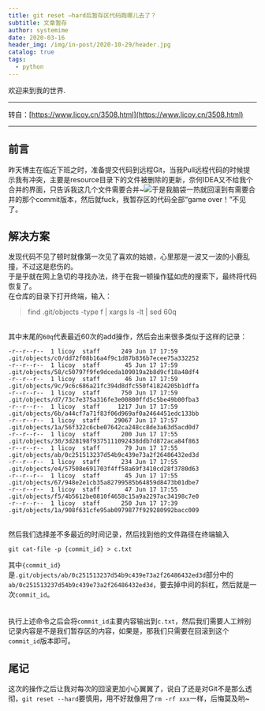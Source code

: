 ```yaml
---
title: git reset —hard后暂存区代码跑哪儿去了？
subtitle: 文章暂存
author: systemime
date: 2020-03-16
header_img: /img/in-post/2020-10-29/header.jpg
catalog: true
tags:
  - python
---
```


欢迎来到我的世界.

<!-- more -->

---

转自：[https://www.licoy.cn/3508.html](https://www.licoy.cn/3508.html)

---

<a name="Z71KW"></a>
## 前言
昨天博主在临近下班之时，准备提交代码到远程Git，当我Pull远程代码的时候提示我有冲突，主要是resource目录下的文件被删除的更新，奈何IDEA又不给我个合并的界面，只告诉我这几个文件需要合并~[![](https://cdn.nlark.com/yuque/0/2020/jpeg/663138/1595078274968-8dc3f25c-3a6d-4092-8cbd-828dff23d84f.jpeg#align=left&display=inline&height=383&margin=%5Bobject%20Object%5D&originHeight=383&originWidth=900&size=0&status=done&style=none&width=900)](https://www.licoy.cn/wp-content/uploads/2020/06/gitresethard.jpg)于是我脑袋一热就回滚到有需要合并的那个commit版本，然后就fuck，我暂存区的代码全部“game over！”不见了。

<a name="TMmlK"></a>
## 解决方案
发现代码不见了顿时就像第一次见了喜欢的姑娘，心里那是一波又一波的小鹿乱撞，不过这是悲伤的。<br />于是乎就在网上急切的寻找办法，终于在我一顿操作猛如虎的搜索下，最终将代码恢复了。<br />在仓库的目录下打开终端，输入：
> find .git/objects -type f | xargs ls -lt | sed 60q


<br />其中末尾的`60q`代表最近60次的add操作，然后会出来很多类似于这样的记录：
```
-r--r--r--  1 licoy  staff      249 Jun 17 17:59 .git/objects/c0/dd72f08b16a4f9c1d87b836b7ecee75a332252
-r--r--r--  1 licoy  staff       45 Jun 17 17:59 .git/objects/58/c50797f9fe9dceda109019a2b8d9cf18a48df4
-r--r--r--  1 licoy  staff       46 Jun 17 17:59 .git/objects/9c/9c6c686a21fc394d8dfc550f41824205b1dffa
-r--r--r--  1 licoy  staff      750 Jun 17 17:59 .git/objects/d7/73c7e375a316fe3e00800ffd5c5be49b00fba3
-r--r--r--  1 licoy  staff     1217 Jun 17 17:59 .git/objects/6b/a44cf7a71f83f06d969af0a2464451edc133bb
-r--r--r--  1 licoy  staff    29067 Jun 17 17:57 .git/objects/1a/56f322c6cbe07642ca248cc8de3a63d5acd0d7
-r--r--r--  1 licoy  staff      200 Jun 17 17:55 .git/objects/30/3d28198f9375111092438ddb7d872aca84f863
-r--r--r--  1 licoy  staff       79 Jun 17 17:55 .git/objects/ab/0c251513237d54b9c439e73a2f26486432ed3d
-r--r--r--  1 licoy  staff      234 Jun 17 17:55 .git/objects/e4/57508e691703f4ff58a69f3410cd28f3780d63
-r--r--r--  1 licoy  staff       45 Jun 17 17:55 .git/objects/67/948e2e1cb35a82799585b64859d8473b01dbe7
-r--r--r--  1 licoy  staff       47 Jun 17 17:55 .git/objects/f5/4b5612be0810f4658c15a9a2297ac34198c7e0
-r--r--r--  1 licoy  staff      250 Jun 17 17:39 .git/objects/1a/908f631cfe95ab0979877f929280992bacc009
```

<br />然后我们选择差不多最近的时间记录，然后找到他的文件路径在终端输入
```
git cat-file -p {commit_id} > c.txt
```


其中`{commit_id}`是`.git/objects/ab/0c251513237d54b9c439e73a2f26486432ed3d`部分中的`ab/0c251513237d54b9c439e73a2f26486432ed3d`，要去掉中间的斜杠，然后就是一次`commit_id`。<br />
<br />
<br />执行上述命令之后会将`commit_id`主要内容输出到`c.txt`，然后我们需要人工辨别记录内容是不是我们暂存区的内容，如果是，那我们只需要在回滚到这个`commit_id`版本即可。<br />

<a name="Z24s9"></a>
## 尾记
这次的操作之后让我对每次的回滚更加小心翼翼了，说白了还是对Git不是那么透彻，`git reset --hard`要慎用，用不好就像用了`rm -rf xxx`一样，后悔莫及哟~
